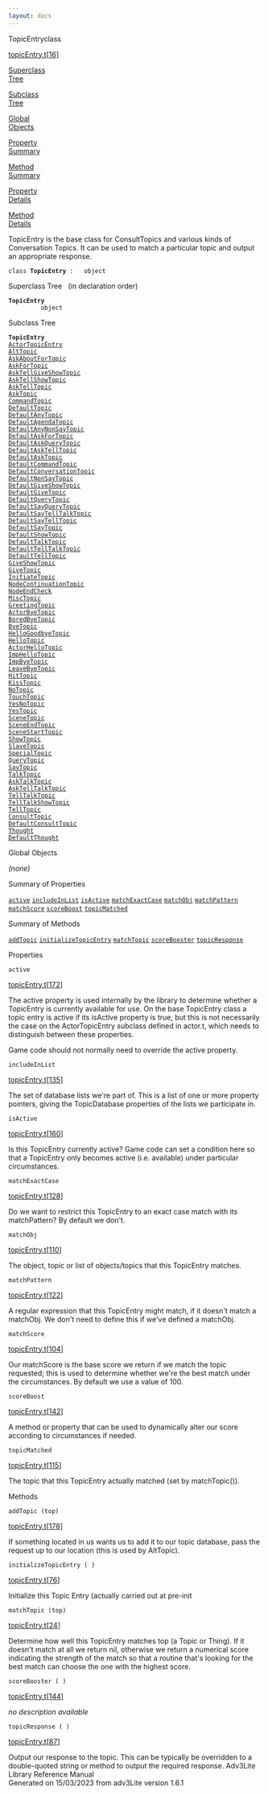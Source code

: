 ```yaml
---
layout: docs
---
```

<span class="title">TopicEntry</span><span class="type">class</span>

[topicEntry.t](../file/topicEntry.t.html)\[[16](../source/topicEntry.t.html#16)\]

[Superclass  
Tree](#_SuperClassTree_)

[Subclass  
Tree](#_SubClassTree_)

[Global  
Objects](#_ObjectSummary_)

[Property  
Summary](#_PropSummary_)

[Method  
Summary](#_MethodSummary_)

[Property  
Details](#_Properties_)

[Method  
Details](#_Methods_)



TopicEntry is the base class for ConsultTopics and various kinds of
Conversation Topics. It can be used to match a particular topic and
output an appropriate response.

`class `**`TopicEntry`**` :   object`



<span id="_SuperClassTree_"></span>



<span class="hdln">Superclass Tree</span>   (in declaration order)



**`TopicEntry`**  
`         object`  
<span id="_SubClassTree_"></span>



<span class="hdln">Subclass Tree</span>  



**`TopicEntry`**  
[`ActorTopicEntry`](../object/ActorTopicEntry.html)  
[`AltTopic`](../object/AltTopic.html)  
[`AskAboutForTopic`](../object/AskAboutForTopic.html)  
[`AskForTopic`](../object/AskForTopic.html)  
[`AskTellGiveShowTopic`](../object/AskTellGiveShowTopic.html)  
[`AskTellShowTopic`](../object/AskTellShowTopic.html)  
[`AskTellTopic`](../object/AskTellTopic.html)  
[`AskTopic`](../object/AskTopic.html)  
[`CommandTopic`](../object/CommandTopic.html)  
[`DefaultTopic`](../object/DefaultTopic.html)  
[`DefaultAnyTopic`](../object/DefaultAnyTopic.html)  
[`DefaultAgendaTopic`](../object/DefaultAgendaTopic.html)  
[`DefaultAnyNonSayTopic`](../object/DefaultAnyNonSayTopic.html)  
[`DefaultAskForTopic`](../object/DefaultAskForTopic.html)  
[`DefaultAskQueryTopic`](../object/DefaultAskQueryTopic.html)  
[`DefaultAskTellTopic`](../object/DefaultAskTellTopic.html)  
[`DefaultAskTopic`](../object/DefaultAskTopic.html)  
[`DefaultCommandTopic`](../object/DefaultCommandTopic.html)  
[`DefaultConversationTopic`](../object/DefaultConversationTopic.html)  
[`DefaultNonSayTopic`](../object/DefaultNonSayTopic.html)  
[`DefaultGiveShowTopic`](../object/DefaultGiveShowTopic.html)  
[`DefaultGiveTopic`](../object/DefaultGiveTopic.html)  
[`DefaultQueryTopic`](../object/DefaultQueryTopic.html)  
[`DefaultSayQueryTopic`](../object/DefaultSayQueryTopic.html)  
[`DefaultSayTellTalkTopic`](../object/DefaultSayTellTalkTopic.html)  
[`DefaultSayTellTopic`](../object/DefaultSayTellTopic.html)  
[`DefaultSayTopic`](../object/DefaultSayTopic.html)  
[`DefaultShowTopic`](../object/DefaultShowTopic.html)  
[`DefaultTalkTopic`](../object/DefaultTalkTopic.html)  
[`DefaultTellTalkTopic`](../object/DefaultTellTalkTopic.html)  
[`DefaultTellTopic`](../object/DefaultTellTopic.html)  
[`GiveShowTopic`](../object/GiveShowTopic.html)  
[`GiveTopic`](../object/GiveTopic.html)  
[`InitiateTopic`](../object/InitiateTopic.html)  
[`NodeContinuationTopic`](../object/NodeContinuationTopic.html)  
[`NodeEndCheck`](../object/NodeEndCheck.html)  
[`MiscTopic`](../object/MiscTopic.html)  
[`GreetingTopic`](../object/GreetingTopic.html)  
[`ActorByeTopic`](../object/ActorByeTopic.html)  
[`BoredByeTopic`](../object/BoredByeTopic.html)  
[`ByeTopic`](../object/ByeTopic.html)  
[`HelloGoodbyeTopic`](../object/HelloGoodbyeTopic.html)  
[`HelloTopic`](../object/HelloTopic.html)  
[`ActorHelloTopic`](../object/ActorHelloTopic.html)  
[`ImpHelloTopic`](../object/ImpHelloTopic.html)  
[`ImpByeTopic`](../object/ImpByeTopic.html)  
[`LeaveByeTopic`](../object/LeaveByeTopic.html)  
[`HitTopic`](../object/HitTopic.html)  
[`KissTopic`](../object/KissTopic.html)  
[`NoTopic`](../object/NoTopic.html)  
[`TouchTopic`](../object/TouchTopic.html)  
[`YesNoTopic`](../object/YesNoTopic.html)  
[`YesTopic`](../object/YesTopic.html)  
[`SceneTopic`](../object/SceneTopic.html)  
[`SceneEndTopic`](../object/SceneEndTopic.html)  
[`SceneStartTopic`](../object/SceneStartTopic.html)  
[`ShowTopic`](../object/ShowTopic.html)  
[`SlaveTopic`](../object/SlaveTopic.html)  
[`SpecialTopic`](../object/SpecialTopic.html)  
[`QueryTopic`](../object/QueryTopic.html)  
[`SayTopic`](../object/SayTopic.html)  
[`TalkTopic`](../object/TalkTopic.html)  
[`AskTalkTopic`](../object/AskTalkTopic.html)  
[`AskTellTalkTopic`](../object/AskTellTalkTopic.html)  
[`TellTalkTopic`](../object/TellTalkTopic.html)  
[`TellTalkShowTopic`](../object/TellTalkShowTopic.html)  
[`TellTopic`](../object/TellTopic.html)  
[`ConsultTopic`](../object/ConsultTopic.html)  
[`DefaultConsultTopic`](../object/DefaultConsultTopic.html)  
[`Thought`](../object/Thought.html)  
[`DefaultThought`](../object/DefaultThought.html)  
<span id="_ObjectSummary_"></span>



<span class="hdln">Global Objects</span>  



*(none)* <span id="_PropSummary_"></span>



<span class="hdln">Summary of Properties</span>  



[`active`](#active) [`includeInList`](#includeInList) [`isActive`](#isActive) [`matchExactCase`](#matchExactCase) [`matchObj`](#matchObj) [`matchPattern`](#matchPattern) [`matchScore`](#matchScore) [`scoreBoost`](#scoreBoost) [`topicMatched`](#topicMatched)

<span id="_MethodSummary_"></span>



<span class="hdln">Summary of Methods</span>  



[`addTopic`](#addTopic) [`initializeTopicEntry`](#initializeTopicEntry) [`matchTopic`](#matchTopic) [`scoreBooster`](#scoreBooster) [`topicResponse`](#topicResponse)

<span id="_Properties_"></span>



<span class="hdln">Properties</span>  



<span id="active"></span>

`active`

[topicEntry.t](../file/topicEntry.t.html)\[[172](../source/topicEntry.t.html#172)\]



The active property is used internally by the library to determine
whether a TopicEntry is currently available for use. On the base
TopicEntry class a topic entry is active if its isActive property is
true, but this is not necessarily the case on the ActorTopicEntry
subclass defined in actor.t, which needs to distinguish between these
properties.

Game code should not normally need to override the active property.



<span id="includeInList"></span>

`includeInList`

[topicEntry.t](../file/topicEntry.t.html)\[[135](../source/topicEntry.t.html#135)\]



The set of database lists we're part of. This is a list of one or more
property pointers, giving the TopicDatabase properties of the lists we
participate in.



<span id="isActive"></span>

`isActive`

[topicEntry.t](../file/topicEntry.t.html)\[[160](../source/topicEntry.t.html#160)\]



Is this TopicEntry currently active? Game code can set a condition here
so that a TopicEntry only becomes active (i.e. available) under
particular circumstances.



<span id="matchExactCase"></span>

`matchExactCase`

[topicEntry.t](../file/topicEntry.t.html)\[[128](../source/topicEntry.t.html#128)\]



Do we want to restrict this TopicEntry to an exact case match with its
matchPattern? By default we don't.



<span id="matchObj"></span>

`matchObj`

[topicEntry.t](../file/topicEntry.t.html)\[[110](../source/topicEntry.t.html#110)\]



The object, topic or list of objects/topics that this TopicEntry
matches.



<span id="matchPattern"></span>

`matchPattern`

[topicEntry.t](../file/topicEntry.t.html)\[[122](../source/topicEntry.t.html#122)\]



A regular expression that this TopicEntry might match, if it doesn't
match a matchObj. We don't need to define this if we've defined a
matchObj.



<span id="matchScore"></span>

`matchScore`

[topicEntry.t](../file/topicEntry.t.html)\[[104](../source/topicEntry.t.html#104)\]



Our matchScore is the base score we return if we match the topic
requested; this is used to determine whether we're the best match under
the circumstances. By default we use a value of 100.



<span id="scoreBoost"></span>

`scoreBoost`

[topicEntry.t](../file/topicEntry.t.html)\[[142](../source/topicEntry.t.html#142)\]



A method or property that can be used to dynamically alter our score
according to circumstances if needed.



<span id="topicMatched"></span>

`topicMatched`

[topicEntry.t](../file/topicEntry.t.html)\[[115](../source/topicEntry.t.html#115)\]



The topic that this TopicEntry actually matched (set by matchTopic()).



<span id="_Methods_"></span>



<span class="hdln">Methods</span>  



<span id="addTopic"></span>

`addTopic (top)`

[topicEntry.t](../file/topicEntry.t.html)\[[178](../source/topicEntry.t.html#178)\]



If something located in us wants us to add it to our topic database,
pass the request up to our location (this is used by AltTopic).



<span id="initializeTopicEntry"></span>

`initializeTopicEntry ( )`

[topicEntry.t](../file/topicEntry.t.html)\[[76](../source/topicEntry.t.html#76)\]



Initialize this Topic Entry (actually carried out at pre-init



<span id="matchTopic"></span>

`matchTopic (top)`

[topicEntry.t](../file/topicEntry.t.html)\[[24](../source/topicEntry.t.html#24)\]



Determine how well this TopicEntry matches top (a Topic or Thing). If it
doesn't match at all we return nil, otherwise we return a numerical
score indicating the strength of the match so that a routine that's
looking for the best match can choose the one with the highest score.



<span id="scoreBooster"></span>

`scoreBooster ( )`

[topicEntry.t](../file/topicEntry.t.html)\[[144](../source/topicEntry.t.html#144)\]



*no description available*



<span id="topicResponse"></span>

`topicResponse ( )`

[topicEntry.t](../file/topicEntry.t.html)\[[87](../source/topicEntry.t.html#87)\]



Output our response to the topic. This can be typically be overridden to
a double-quoted string or method to output the required response.
Adv3Lite Library Reference Manual  
Generated on 15/03/2023 from adv3Lite version 1.6.1


